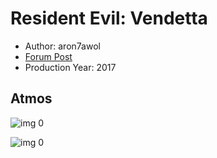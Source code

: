 # Resident Evil: Vendetta

* Author: aron7awol
* [Forum Post](https://www.avsforum.com/threads/bass-eq-for-filtered-movies.2995212/post-58313040)
* Production Year: 2017

## Atmos

![img 0](https://i.imgur.com/ofBMywv.jpg)

![img 0](https://i.imgur.com/xZ0KQLw.jpg)

